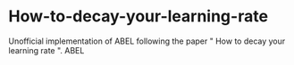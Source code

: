 # How-to-decay-your-learning-rate
Unofficial implementation of  ABEL following the paper " How to decay your learning rate ".  ABEL
